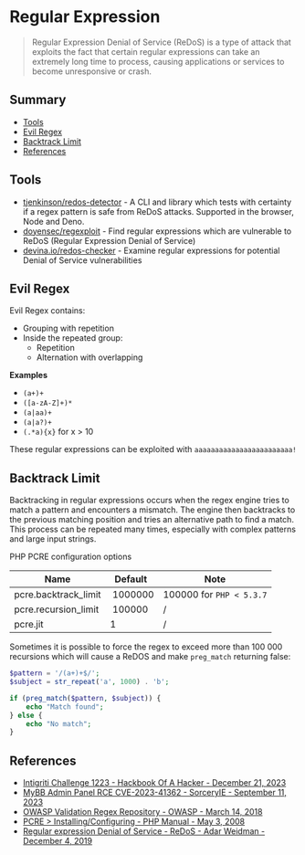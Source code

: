 # Regular Expression

> Regular Expression Denial of Service (ReDoS) is a type of attack that exploits the fact that certain regular expressions can take an extremely long time to process, causing applications or services to become unresponsive or crash. 


## Summary

* [Tools](#tools)
* [Evil Regex](#evil-regex)
* [Backtrack Limit](#backtrack-limit)
* [References](#references)


## Tools

* [tjenkinson/redos-detector](https://github.com/tjenkinson/redos-detector) - A CLI and library which tests with certainty if a regex pattern is safe from ReDoS attacks. Supported in the browser, Node and Deno.
* [doyensec/regexploit](https://github.com/doyensec/regexploit) - Find regular expressions which are vulnerable to ReDoS (Regular Expression Denial of Service)
* [devina.io/redos-checker](https://devina.io/redos-checker) - Examine regular expressions for potential Denial of Service vulnerabilities


## Evil Regex

Evil Regex contains:

* Grouping with repetition
* Inside the repeated group:
    * Repetition
    * Alternation with overlapping

**Examples**

* `(a+)+`
* `([a-zA-Z]+)*`
* `(a|aa)+`
* `(a|a?)+`
* `(.*a){x}` for x \> 10

These regular expressions can be exploited with `aaaaaaaaaaaaaaaaaaaaaaaa!`


## Backtrack Limit

Backtracking in regular expressions occurs when the regex engine tries to match a pattern and encounters a mismatch. The engine then backtracks to the previous matching position and tries an alternative path to find a match. This process can be repeated many times, especially with complex patterns and large input strings.  

PHP PCRE configuration options

| Name                 | Default | Note |
|----------------------|---------|---------|
| pcre.backtrack_limit | 1000000 | 100000 for `PHP < 5.3.7`|
| pcre.recursion_limit | 100000  | / |
| pcre.jit             | 1       | / |


Sometimes it is possible to force the regex to exceed more than 100 000 recursions which will cause a ReDOS and make `preg_match` returning false:

```php
$pattern = '/(a+)+$/';
$subject = str_repeat('a', 1000) . 'b';

if (preg_match($pattern, $subject)) {
    echo "Match found";
} else {
    echo "No match";
}
```


## References

- [Intigriti Challenge 1223 - Hackbook Of A Hacker - December 21, 2023](https://simones-organization-4.gitbook.io/hackbook-of-a-hacker/ctf-writeups/intigriti-challenges/1223)
- [MyBB Admin Panel RCE CVE-2023-41362 - SorceryIE - September 11, 2023](https://blog.sorcery.ie/posts/mybb_acp_rce/)
- [OWASP Validation Regex Repository - OWASP - March 14, 2018](https://wiki.owasp.org/index.php/OWASP_Validation_Regex_Repository)
- [PCRE > Installing/Configuring - PHP Manual - May 3, 2008](https://www.php.net/manual/en/pcre.configuration.php#ini.pcre.recursion-limit)
- [Regular expression Denial of Service - ReDoS - Adar Weidman - December 4, 2019](https://owasp.org/www-community/attacks/Regular_expression_Denial_of_Service_-_ReDoS)